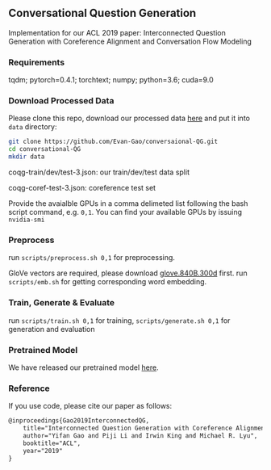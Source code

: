 ## Conversational Question Generation

Implementation for our ACL 2019 paper: Interconnected Question Generation with Coreference Alignment and Conversation Flow Modeling

### Requirements
tqdm;
pytorch=0.4.1;
torchtext;
numpy;
python=3.6;
cuda=9.0


### Download Processed Data
Please clone this repo, download our processed data [here](https://mycuhk-my.sharepoint.com/:u:/g/personal/1155102332_link_cuhk_edu_hk/EdOnhcRyjP5LiqDDM4_IK2oBDe91LL0plw16SBQkEbV39Q?e=zCdcn4) and put it into `data` directory:

```bash
git clone https://github.com/Evan-Gao/conversaional-QG.git
cd conversational-QG
mkdir data
```

coqg-train/dev/test-3.json: our train/dev/test data split

coqg-coref-test-3.json: coreference test set


Provide the avaialble GPUs in a comma delimeted list following the bash script command, e.g. `0,1`.  You can find your available GPUs by issuing `nvidia-smi`

### Preprocess
run `scripts/preprocess.sh 0,1` for preprocessing.

GloVe vectors are required, please download [glove.840B.300d](http://nlp.stanford.edu/data/glove.840B.300d.zip) first.
run `scripts/emb.sh` for getting corresponding word embedding.

### Train, Generate \& Evaluate
run `scripts/train.sh 0,1` for training, `scripts/generate.sh 0,1` for generation and evaluation

### Pretrained Model
We have released our pretrained model [here](https://mycuhk-my.sharepoint.com/:u:/g/personal/1155102332_link_cuhk_edu_hk/EQNpN00ivPNOm0LDMASZO7IBDrzzgeMDGZD9Z319GRQ76Q?e=82d2mr).

### Reference
If you use code, please cite our paper as follows:

```tex
@inproceedings{Gao2019InterconnectedQG,
	title="Interconnected Question Generation with Coreference Alignment and Conversation Flow Modeling",
	author="Yifan Gao and Piji Li and Irwin King and Michael R. Lyu",
	booktitle="ACL",
	year="2019"
}
```